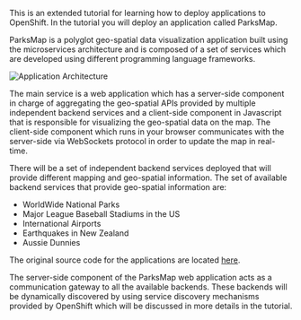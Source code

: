 This is an extended tutorial for learning how to deploy applications to OpenShift. In the tutorial you will deploy an application called ParksMap.

ParksMap is a polyglot geo-spatial data visualization application built using the microservices architecture and is composed of a set of services which are developed using different programming language frameworks.

![Application Architecture](../../assets/workshops/training-workshop/00-application-architecture.png)

The main service is a web application which has a server-side component in charge of aggregating the geo-spatial APIs provided by multiple independent backend services and a client-side component in Javascript that is responsible for visualizing the geo-spatial data on the map. The client-side component which runs in your browser communicates with the server-side via WebSockets protocol in order to update the map in real-time.

There will be a set of independent backend services deployed that will provide different mapping and geo-spatial information. The set of available backend services that provide geo-spatial information are:

* WorldWide National Parks
* Major League Baseball Stadiums in the US
* International Airports
* Earthquakes in New Zealand
* Aussie Dunnies

The original source code for the applications are located [here](https://github.com/openshift-roadshow/).

The server-side component of the ParksMap web application acts as a communication gateway to all the available backends. These backends will be dynamically discovered by using service discovery mechanisms provided by OpenShift which will be discussed in more details in the tutorial.
